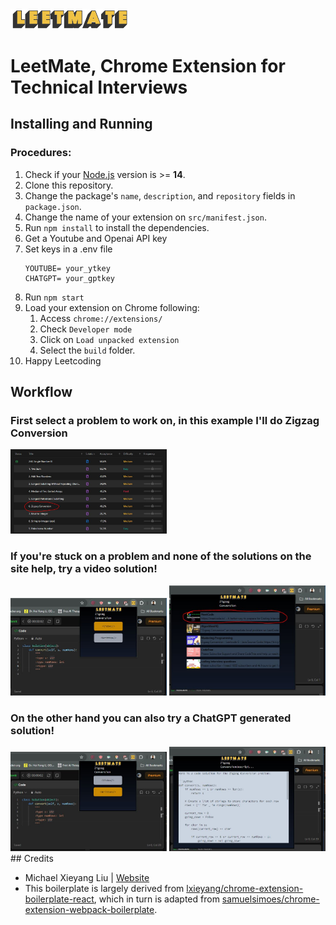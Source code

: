<img src="src\assets\img\leetMate_logo.png" width="190"/>

# LeetMate, Chrome Extension for Technical Interviews

## Installing and Running

### Procedures:

1. Check if your [Node.js](https://nodejs.org/) version is >= **14**.
2. Clone this repository.
3. Change the package's `name`, `description`, and `repository` fields in `package.json`.
4. Change the name of your extension on `src/manifest.json`.
5. Run `npm install` to install the dependencies.
6. Get a Youtube and Openai API key
7. Set keys in a .env file
    ```
    YOUTUBE= your_ytkey
    CHATGPT= your_gptkey
    ```
6. Run `npm start`
7. Load your extension on Chrome following:
   1. Access `chrome://extensions/`
   2. Check `Developer mode`
   3. Click on `Load unpacked extension`
   4. Select the `build` folder.
8. Happy Leetcoding

## Workflow
### First select a problem to work on, in this example I'll do Zigzag Conversion
<img src="src\assets\img\work1.JPG" width="250"/>

### If you're stuck on a problem and none of the solutions on the site help, try a video solution!
<img src="src\assets\img\work2.JPG" width="250"/>
<img src="src\assets\img\work3.JPG" width="250"/>

### On the other hand you can also try a ChatGPT generated solution!
<img src="src\assets\img\work4.JPG" width="250"/>
<img src="src\assets\img\work5.JPG" width="250"/>
## Credits

- Michael Xieyang Liu | [Website](https://lxieyang.github.io)
- This boilerplate is largely derived from [lxieyang/chrome-extension-boilerplate-react](https://github.com/lxieyang/chrome-extension-boilerplate-react), which in turn is adapted from [samuelsimoes/chrome-extension-webpack-boilerplate](https://github.com/samuelsimoes/chrome-extension-webpack-boilerplate).
